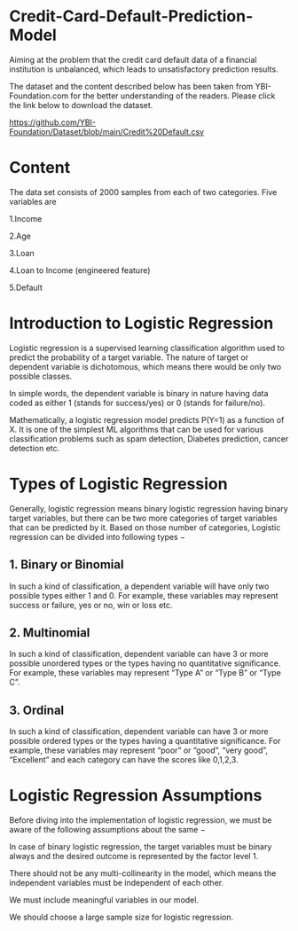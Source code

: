 # Credit-Card-Default-Prediction-Model
Aiming at the problem that the credit card default data of a financial institution is unbalanced, which leads to unsatisfactory prediction results.

The dataset and the content described below has been taken from YBI-Foundation.com for the better understanding of the readers. Please click the link below to download the dataset.

https://github.com/YBI-Foundation/Dataset/blob/main/Credit%20Default.csv

# Content
The data set consists of 2000 samples from each of two categories. Five variables are

  1.Income
  
  2.Age
  
  3.Loan
  
  4.Loan to Income (engineered feature)
  
  5.Default

 # Introduction to Logistic Regression
Logistic regression is a supervised learning classification algorithm used to predict the probability of a target variable. The nature of target or dependent variable is dichotomous, which means there would be only two possible classes.

In simple words, the dependent variable is binary in nature having data coded as either 1 (stands for success/yes) or 0 (stands for failure/no).

Mathematically, a logistic regression model predicts P(Y=1) as a function of X. It is one of the simplest ML algorithms that can be used for various classification problems such as spam detection, Diabetes prediction, cancer detection etc.

# Types of Logistic Regression
Generally, logistic regression means binary logistic regression having binary target variables, but there can be two more categories of target variables that can be predicted by it. Based on those number of categories, Logistic regression can be divided into following types −

## 1. Binary or Binomial
In such a kind of classification, a dependent variable will have only two possible types either 1 and 0. For example, these variables may represent success or failure, yes or no, win or loss etc.

## 2. Multinomial
In such a kind of classification, dependent variable can have 3 or more possible unordered types or the types having no quantitative significance. For example, these variables may represent “Type A” or “Type B” or “Type C”.

## 3. Ordinal
In such a kind of classification, dependent variable can have 3 or more possible ordered types or the types having a quantitative significance. For example, these variables may represent “poor” or “good”, “very good”, “Excellent” and each category can have the scores like 0,1,2,3.

# Logistic Regression Assumptions
Before diving into the implementation of logistic regression, we must be aware of the following assumptions about the same −

In case of binary logistic regression, the target variables must be binary always and the desired outcome is represented by the factor level 1.

There should not be any multi-collinearity in the model, which means the independent variables must be independent of each other.

We must include meaningful variables in our model.

We should choose a large sample size for logistic regression.

